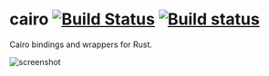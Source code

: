 # cairo [![Build Status](https://travis-ci.org/rust-gnome/cairo.png?branch=master)](https://travis-ci.org/rust-gnome/cairo) [![Build status](https://ci.appveyor.com/api/projects/status/udqry8jbnwl0pjtb?svg=true)](https://ci.appveyor.com/project/GuillaumeGomez/cairo)
Cairo bindings and wrappers for Rust.

![screenshot](http://guillaume-gomez.fr/image/cairo.png)
